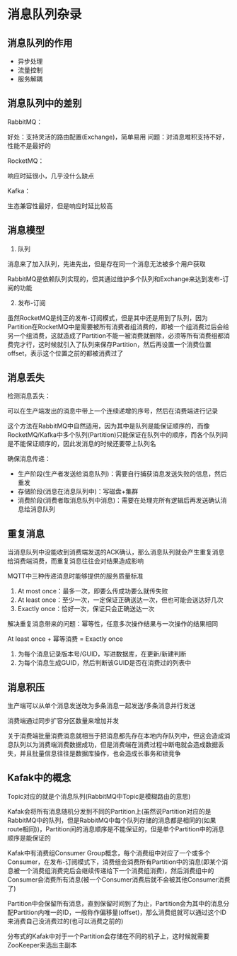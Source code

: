 # 消息队列杂录

## 消息队列的作用

- 异步处理
- 流量控制
- 服务解耦

## 消息队列中的差别

RabbitMQ：

好处：支持灵活的路由配置(Exchange)，简单易用
问题：对消息堆积支持不好，性能不是最好的

RocketMQ：

响应时延很小，几乎没什么缺点

Kafka：

生态兼容性最好，但是响应时延比较高

## 消息模型

1. 队列

消息来了加入队列，先进先出，但是存在同一个消息无法被多个用户获取

RabbitMQ是依赖队列实现的，但其通过维护多个队列和Exchange来达到发布-订阅的功能

2. 发布-订阅

虽然RocketMQ是纯正的发布-订阅模式，但是其中还是用到了队列，因为Partition在RocketMQ中是需要被所有消费者组消费的，即被一个组消费过后会给另一个组消费，这就造成了Partition不能一被消费就删除，必须等所有消费组都消费完才行，这时候就引入了队列来保存Partition，然后再设置一个消费位置offset，表示这个位置之前的都被消费过了

## 消息丢失

检测消息丢失：

可以在生产端发出的消息中带上一个连续递增的序号，然后在消费端进行记录

这个方法在RabbitMQ中自然适用，因为其中是队列是能保证顺序的，而像RocketMQ/Kafka中多个队列(Partition)只能保证在队列中的顺序，而各个队列间是不能保证顺序的，因此发消息的时候还要带上队列名

确保消息传递：

- 生产阶段(生产者发送给消息队列)：需要自行捕获消息发送失败的信息，然后重发
- 存储阶段(消息在消息队列中)：写磁盘+集群
- 消费阶段(消费者取消息队列中消息)：需要在处理完所有逻辑后再发送确认消息给消息队列

## 重复消息

当消息队列中没能收到消费端发送的ACK确认，那么消息队列就会产生重复消息给消费端消费，而重复消息往往会对结果造成影响

MQTT中三种传递消息时能够提供的服务质量标准

1. At most once：最多一次，即要么传成功要么就传失败
2. At least once：至少一次，一定保证正确送达一次，但也可能会送达好几次
3. Exactly once：恰好一次，保证只会正确送达一次

解决重复消息带来的问题：幂等性，任意多次操作结果与一次操作的结果相同

At least once + 幂等消费 = Exactly once

1. 为每个消息记录版本号/GUID，写进数据库，在更新/新建判断
2. 为每个消息生成GUID，然后判断该GUID是否在消费过的列表中

## 消息积压

生产端可以从单个消息发送改为多条消息一起发送/多条消息并行发送

消费端通过同步扩容分区数量来增加并发

关于消费端批量消费消息就相当于把消息都先存在本地内存队列中，但这会造成消息队列以为消费端消费数据成功，但是消费端在消费过程中断电就会造成数据丢失，并且批量信息往往是数据库操作，也会造成长事务和锁竞争

## Kafak中的概念

Topic对应的就是个消息队列(RabbitMQ中Topic是模糊路由的意思)

Kafak会将所有消息随机分发到不同的Partition上(虽然说Partition对应的是RabbitMQ中的队列，但是RabbitMQ中每个队列存储的消息都是相同的(如果route相同))，Partition间的消息顺序是不能保证的，但是单个Partition中的消息顺序是能保证的

Kafak中有消费组Consumer Group概念，每个消费组中对应了一个或多个Consumer，在发布-订阅模式下，消费组会消费所有Partition中的消息(即某个消息被一个消费组消费完后会继续传递给下一个消费组消费)，然后消费组中的Consumer会消费所有消息(被一个Consumer消费后就不会被其他Consumer消费了)

Partition中会保留所有消息，直到保留时间到了为止，Partition会为其中的消息分配Partition内唯一的ID，一般称作偏移量(offset)，那么消费组就可以通过这个ID来消费自己没消费过的(也可以消费之前的)

分布式的Kafak中对于一个Partition会存储在不同的机子上，这时候就需要ZooKeeper来选出主副本

